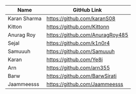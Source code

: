 | Name         | GitHub Link                     |
| ------------ | ------------------------------- |
| Karan Sharma | https://github.com/karanS08     |
| Kitton | https://github.com/Kittonn    |
| Anurag Roy | https://github.com/AnuragRoy485 |
| Sejal | https://github.com/k1n0r4     |
| Samuuuh | https://github.com/Samuuuh |
| Karan|  https://github.com/Ye8i|
| Arn |  https://github.com/arn355 |
| Barw |  https://github.com/BarwSirati |
| Jaammeesss   | https://github.com/Jaammeesss   |